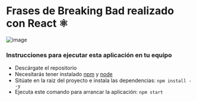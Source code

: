 # Frases de Breaking Bad realizado con React ⚛️

![image](https://user-images.githubusercontent.com/12043905/80320578-d5ef3500-87dc-11ea-8dc8-c6ac99360366.png)

### Instrucciones para ejecutar esta aplicación en tu equipo

* Descárgate el repositorio
* Necesitarás tener instalado [npm](https://www.npmjs.com) y [node](https://nodejs.org/es/)
* Sitúate en la raiz del proyecto e instala las dependencias: `npm install --y`
* Ejecuta este comando para arrancar la aplicación: `npm start`
